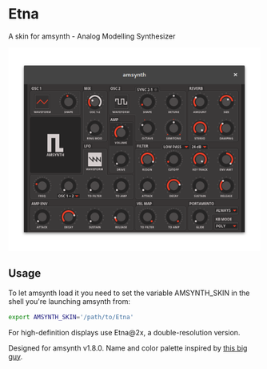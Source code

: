 # Etna
A skin for amsynth - Analog Modelling Synthesizer

![screenshot](https://github.com/turisc/amsynth-skin-etna/raw/master/amsynth-skin-etna-screenshot.png)

## Usage
To let amsynth load it you need to set the variable AMSYNTH_SKIN in the shell you're launching amsynth from:
```bash
export AMSYNTH_SKIN='/path/to/Etna'
```
For high-definition displays use Etna@2x, a double-resolution version.

Designed for amsynth v1.8.0.
Name and color palette inspired by [this big guy](https://duckduckgo.com/?q=etna&iax=images&ia=images).
